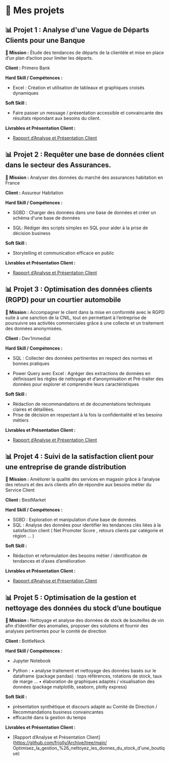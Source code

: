 
# 📂 Mes projets 

## 📊 Projet 1 : Analyse d'une Vague de Départs Clients pour une Banque

**🎯 Mission :** Étude des tendances de départs de la clientèle et mise en place d’un plan d’action pour limiter les départs.

**Client :** Primero Bank

**Hard Skill / Compétences :**

* Excel : Création et utilisation de tableaux et graphiques croisés dynamiques

**Soft Skill :**

* Faire passer un message / présentation accessible et convaincante des résultats répondant aux besoins du client.

**Livrables et Présentation Client :**

* [Rapport d’Analyse et Présentation Client](https://github.com/frjolly/Archive/tree/main/Visualisez_des_donn%C3%A9es_avec_excel)

## 📊 Projet 2 : Requêter une base de données client dans le secteur des Assurances.

**🎯 Mission :** Analyser des données du marché des assurances habitation en France

**Client :** Assureur Habitation

**Hard Skill / Compétences :**

* SGBD : Charger des données dans une base de données et créer un schéma d'une base de données

* SQL:  Rédiger des scripts simples en SQL pour aider à la prise de décision business

**Soft Skill :**

* Storytelling et communication efficace en public
  
**Livrables et Présentation Client :**

* [Rapport d’Analyse et Présentation Client](https://github.com/frjolly/Archive/tree/main/Requetez_une_base_de_donnees_avec_sql)

## 📊 Projet 3 : Optimisation des données clients (RGPD) pour un courtier automobile

**🎯 Mission :** Accompagner le client  dans la mise en conformité avec le RGPD suite à une sanction de la CNIL, tout en permettant à l’entreprise de poursuivre ses activités commerciales grâce à une collecte et un traitement des données anonymisées.

**Client :** Dev’Immediat

**Hard Skill / Compétences :**

* SQL : Collecter des données pertinentes en respect des normes et bonnes pratiques

* Power Query  avec Excel :  Agréger des extractions de données en définissant les règles de nettoyage et d’anonymisation et Pré-traiter des données pour explorer et comprendre leurs caractéristiques

**Soft Skill :**

* Rédaction de recommandations et de documentations techniques claires et détaillées.
* Prise de décision en respectant à la fois la confidentialité et les besoins métiers

**Livrables et Présentation Client :**

* [Rapport d’Analyse et Présentation Client](https://github.com/frjolly/Archive/tree/main/Collectez_des_donnes_en_respectant_les_normes_RGPD)

## 📊 Projet 4 : Suivi de la satisfaction client pour une entreprise de grande distribution

**🎯 Mission :** Améliorer la qualité des services en magasin grâce à l’analyse des retours et des avis clients afin de répondre aux besoins métier du Service Client

**Client :** BestMarket

**Hard Skill / Compétences :**

* SGBD : Exploration et manipulation d’une base de données 
* SQL : Analyse des données pour identifier les tendances clés liées à la satisfaction client (
Net Promoter Score , retours clients par catégorie et région … )

**Soft Skill :**

* Rédaction et reformulation des besoins métier / identification de tendances et d’axes d’amélioration 

**Livrables et Présentation Client :**

* [Rapport d’Analyse et Présentation Client](https://github.com/frjolly/Archive/tree/main/Manipulez_une_base_de_donnees_avec_sql)

## 📊 Projet 5 : Optimisation de la gestion et nettoyage des données du stock d’une boutique

**🎯 Mission :** Nettoyage et analyse des données de stock de bouteilles de vin afin d’identifier des anomalies, proposer des solutions et fournir des analyses pertinentes pour le comité de direction

**Client :** BottleNeck

**Hard Skill / Compétences :**

* Jupyter Notebook

* Python : 
•	analyse traitement et nettoyage des données basés sur le dataframe (package pandas) : tops références, rotations de stock, taux de marge … 
•	élaboration de graphiques adaptés / visualisation des données (package matplotlib, seaborn, plotly express)

**Soft Skill :**

* présentation synthétique et discours adapté au Comité de Direction / Recommandations business convaincantes
* efficacité dans la gestion du temps

**Livrables et Présentation Client :**

* [Rapport d’Analyse et Présentation Client](https://github.com/frjolly/Archive/tree/main/ Optimisez_la_gestion_%26_nettoyez_les_donnes_du_stock_d'une_boutique) 

